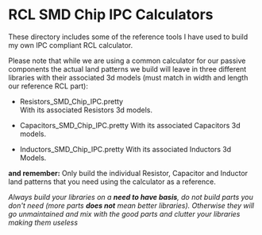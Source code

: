 RCL SMD Chip IPC Calculators
============================

These directory includes some of the reference tools I have used to 
build my own IPC compliant RCL calculator.

Please note that while we are using a common calculator for our passive 
components the actual land patterns we build will leave in three 
different libraries with their associated 3d models (must match in width 
and length our reference RCL part):

* Resistors_SMD_Chip_IPC.pretty  
    With its associated Resistors 3d models.
    
* Capacitors_SMD_Chip_IPC.pretty
    With its associated Capacitors 3d models.
    
* Inductors_SMD_Chip_IPC.pretty
    With its associated Inductors 3d Models.
    
**and remember:** Only build the individual Resistor, Capacitor and 
Inductor land patterns that you need using the calculator as a reference.  

_Always build your libraries on a **need to have basis**, do not build 
parts you don't need (more parts **does not** mean better libraries). 
Otherwise they will go unmaintained and mix with the good parts and 
clutter your libraries making them useless_
